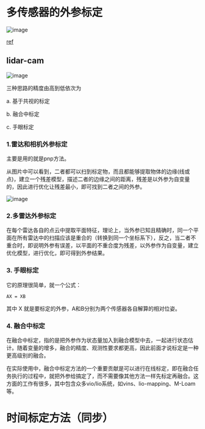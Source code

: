 # 多传感器的外参标定

![image](https://github.com/user-attachments/assets/e1612318-85c3-4093-b82c-77becd44cb28)

[ref](https://zhuanlan.zhihu.com/p/156176570)

## lidar-cam

![image](https://github.com/user-attachments/assets/19766080-5799-4ad5-9ca2-93d93ead84cb)

三种思路的精度由高到低依次为

a. 基于共视的标定

b. 融合中标定

c. 手眼标定

### 1.雷达和相机外参标定

主要是用的就是pnp方法。

从图片中可以看到，二者都可以扫到标定物，而且都能够提取物体的边缘(线或点)，建立一个残差模型，描述二者的边缘之间的距离，残差是以外参为自变量的，因此进行优化让残差最小，即可找到二者之间的外参。

![image](https://github.com/user-attachments/assets/20ed3c3f-e76c-4a41-9ec1-a226313b8b4d)

### 2.多雷达外参标定

在每个雷达各自的点云中提取平面特征，理论上，当外参已知且精确时，同一个平面在所有雷达中的扫描应该是重合的（转换到同一个坐标系下），反之，当二者不重合时，即说明外参有误差，以平面的不重合度为残差，以外参作为自变量，建立优化模型，进行优化，即可得到外参结果。

### 3. 手眼标定
它的原理很简单，就一个公式：
```
AX = XB
```
其中 X 就是要标定的外参，A和B分别为两个传感器各自解算的相对位姿。

### 4. 融合中标定
在融合中标定，指的是把外参作为状态量加入到融合模型中去，一起进行状态估计。随着变量的增多，融合的精度、观测性要求都更高，因此前面才说标定是一种更高级别的融合。

在实际使用中，融合中标定方法的一个重要贡献是可以进行在线标定，即在融合任务执行的过程中，就把外参给搞定了，而不需要像其他方法一样先标定再融合。这方面的工作有很多，其中包含众多vio/lio系统，如vins、lio-mapping、M-Loam 等。



# 时间标定方法（同步）
